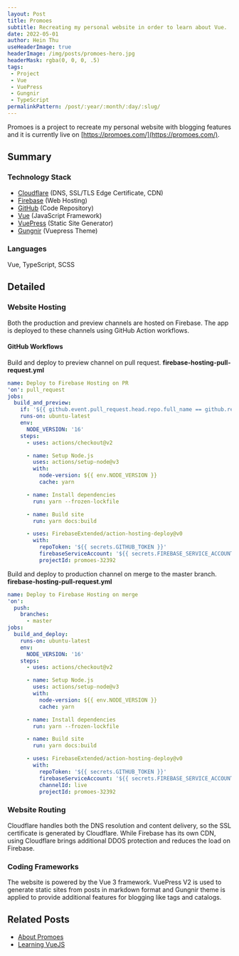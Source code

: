```yaml
---
layout: Post
title: Promoes
subtitle: Recreating my personal website in order to learn about Vue.
date: 2022-05-01
author: Hein Thu
useHeaderImage: true
headerImage: /img/posts/promoes-hero.jpg
headerMask: rgba(0, 0, 0, .5)
tags:
 - Project
 - Vue
 - VuePress
 - Gungnir
 - TypeScript
permalinkPattern: /post/:year/:month/:day/:slug/
---
```


Promoes is a project to recreate my personal website with blogging features and it is currently live on [https://promoes.com/](https://promoes.com/).

## Summary
### Technology Stack
- [Cloudflare](https://www.cloudflare.com/en-gb/plans/#overview) (DNS, SSL/TLS Edge Certificate, CDN)
- [Firebase](https://firebase.google.com/pricing) (Web Hosting)
- [GitHub](https://github.com/thu105/promoes) (Code Repository)
- [Vue](https://vuejs.org/) (JavaScript Framework)
- [VuePress](https://v2.vuepress.vuejs.org/) (Static Site Generator)
- [Gungnir](https://v2-vuepress-theme-gungnir.vercel.app/) (Vuepress Theme)

### Languages
Vue, TypeScript, SCSS

## Detailed
### Website Hosting
Both the production and preview channels are hosted on Firebase. The app is deployed to these channels using GitHub Action workflows.

#### GitHub Workflows
Build and deploy to preview channel on pull request.
**firebase-hosting-pull-request.yml**
```yaml
name: Deploy to Firebase Hosting on PR
'on': pull_request
jobs:
  build_and_preview:
    if: '${{ github.event.pull_request.head.repo.full_name == github.repository }}'
    runs-on: ubuntu-latest
    env:
      NODE_VERSION: '16'
    steps:
      - uses: actions/checkout@v2

      - name: Setup Node.js
        uses: actions/setup-node@v3
        with:
          node-version: ${{ env.NODE_VERSION }}
          cache: yarn

      - name: Install dependencies
        run: yarn --frozen-lockfile

      - name: Build site
        run: yarn docs:build

      - uses: FirebaseExtended/action-hosting-deploy@v0
        with:
          repoToken: '${{ secrets.GITHUB_TOKEN }}'
          firebaseServiceAccount: '${{ secrets.FIREBASE_SERVICE_ACCOUNT_PROMOES_32392 }}'
          projectId: promoes-32392
```
Build and deploy to production channel on merge to the master branch.
**firebase-hosting-pull-request.yml**
```yaml
name: Deploy to Firebase Hosting on merge
'on':
  push:
    branches:
      - master
jobs:
  build_and_deploy:
    runs-on: ubuntu-latest
    env:
      NODE_VERSION: '16'
    steps:
      - uses: actions/checkout@v2

      - name: Setup Node.js
        uses: actions/setup-node@v3
        with:
          node-version: ${{ env.NODE_VERSION }}
          cache: yarn

      - name: Install dependencies
        run: yarn --frozen-lockfile

      - name: Build site
        run: yarn docs:build

      - uses: FirebaseExtended/action-hosting-deploy@v0
        with:
          repoToken: '${{ secrets.GITHUB_TOKEN }}'
          firebaseServiceAccount: '${{ secrets.FIREBASE_SERVICE_ACCOUNT_PROMOES_32392 }}'
          channelId: live
          projectId: promoes-32392
```
### Website Routing
Cloudflare handles both the DNS resolution and content delivery, so the SSL certificate is generated by Cloudflare. While Firebase has its own CDN, using Cloudflare brings additional DDOS protection and reduces the load on Firebase.

### Coding Frameworks
The website is powered by the Vue 3 framework. VuePress V2 is used to generate static sites from posts in markdown format and Gungnir theme is applied to provide additional features for blogging like tags and catalogs.

## Related Posts
- [About Promoes](/about/promoes/)
- [Learning VueJS](/post/2022/04/25/learning-vuejs/)